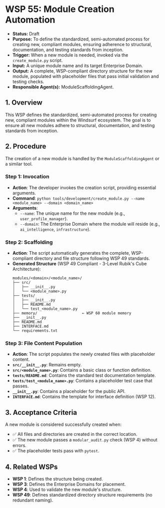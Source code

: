 # WSP 55: Module Creation Automation
- **Status:** Draft
- **Purpose:** To define the standardized, semi-automated process for creating new, compliant modules, ensuring adherence to structural, documentation, and testing standards from inception.
- **Trigger:** When a new module is needed, invoked via the `create_module.py` script.
- **Input:** A unique module name and its target Enterprise Domain.
- **Output:** A complete, WSP-compliant directory structure for the new module, populated with placeholder files that pass initial validation and testing checks.
- **Responsible Agent(s):** ModuleScaffoldingAgent.

## 1. Overview

This WSP defines the standardized, semi-automated process for creating new, compliant modules within the Windsurf ecosystem. The goal is to ensure all new modules adhere to structural, documentation, and testing standards from inception.

## 2. Procedure

The creation of a new module is handled by the `ModuleScaffoldingAgent` or a similar tool.

### Step 1: Invocation
- **Action**: The developer invokes the creation script, providing essential arguments.
- **Command**: `python tools/development/create_module.py --name <module_name> --domain <domain_name>`
- **Arguments**:
    - `--name`: The unique name for the new module (e.g., `user_profile_manager`).
    - `--domain`: The Enterprise Domain where the module will reside (e.g., `ai_intelligence`, `infrastructure`).

### Step 2: Scaffolding
- **Action**: The script automatically generates the complete, WSP-compliant directory and file structure following WSP 49 standards.
- **Generated Structure** (WSP 49 Compliant - 3-Level Rubik's Cube Architecture):
  ```
  modules/<domain>/<module_name>/
  ├── src/
  │   ├── __init__.py
  │   └── <module_name>.py
  ├── tests/
  │   ├── __init__.py
  │   ├── README.md
  │   └── test_<module_name>.py
  ├── memory/                    ← WSP 60 module memory
  ├── __init__.py
  ├── README.md
  ├── INTERFACE.md
  └── requirements.txt
  ```

### Step 3: File Content Population
- **Action**: The script populates the newly created files with placeholder content.
- **`src/__init__.py`**: Remains empty.
- **`src/<module_name>.py`**: Contains a basic class or function definition.
- **`tests/README.md`**: Contains the standard test documentation template.
- **`tests/test_<module_name>.py`**: Contains a placeholder test case that passes.
- **`__init__.py`**: Contains a placeholder for the public API.
- **`INTERFACE.md`**: Contains the template for interface definition (WSP 12).

## 3. Acceptance Criteria

A new module is considered successfully created when:
-   ✅ All files and directories are created in the correct location.
-   ✅ The new module passes a `modular_audit.py` check (WSP 4) without errors.
-   ✅ The placeholder tests pass with `pytest`.

## 4. Related WSPs
- **WSP 1**: Defines the structure being created.
- **WSP 3**: Defines the Enterprise Domains for placement.
- **WSP 4**: Used to validate the new module's structure.
- **WSP 49**: Defines standardized directory structure requirements (no redundant naming). 